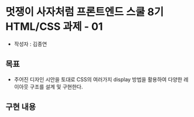 # 멋쟁이 사자처럼 프론트엔드 스쿨 8기 HTML/CSS 과제 - 01

- 작성자 : 김종연

## 목표

- 주어진 디자인 시안을 토대로 CSS의 여러가지 display 방법을 활용하여 다양한 레이아웃 구조를 설계 및 구현한다.

## 구현 내용
